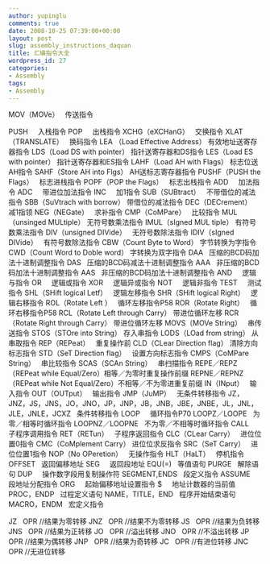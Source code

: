 ```yaml
---
author: yupinglu
comments: true
date: 2008-10-25 07:39:00+00:00
layout: post
slug: assembly_instructions_daquan
title: 汇编指令大全
wordpress_id: 27
categories:
- Assembly
tags:
- Assembly
---
```


MOV（MOVe）   传送指令   

PUSH     入栈指令
POP     出栈指令
XCHG（eXCHanG）   交换指令
XLAT（TRANSLATE）   换码指令
LEA （Load Effective Address） 有效地址送寄存器指令
LDS（Load DS with pointer） 指针送寄存器和DS指令
LES（Load ES with pointer） 指针送寄存器和ES指令
LAHF（Load AH with Flags） 标志位送AH指令
SAHF（Store AH into Flgs） AH送标志寄存器指令
PUSHF（PUSH the Flags）   标志进栈指令
POPF（POP the Flags）   标志出栈指令
ADD     加法指令
ADC     带进位加法指令
INC     加1指令
SUB（SUBtract）   不带借位的减法指令
SBB（SuVtrach with borrow） 带借位的减法指令
DEC（DECrement）   减1指领
NEG（NEGate）   求补指令
CMP（CoMPare）   比较指令
MUL（unsinged MULtiple） 无符号数乘法指令
IMUL（sIgned MUL tiple） 有符号数乘法指令
DIV（unsigned DIVide）   无符号数除法指令
IDIV（sIgned DIVide）   有符号数除法指令
CBW（Count Byte to Word） 字节转换为字指令
CWD（Count Word to Doble word） 字转换为双字指令
DAA   压缩的BCD码加法十进制调整指令
DAS   压缩的BCD码减法十进制调整指令
AAA   非压缩的BCD码加法十进制调整指令
AAS   非压缩的BCD码加法十进制调整指令
AND     逻辑与指令
OR     逻辑或指令
XOR     逻辑异或指令
NOT     逻辑非指令
TEST     测试指令
SHL（SHift logical Letf）   逻辑左移指令
SHR（SHift logical Right）   逻辑右移指令
ROL（Rotate Left ）   循环左移指令P58
ROR（Rotate Right）   循环右移指令P58
RCL（Rotate Left through Carry） 带进位循环左移
RCR（Rotate Right through Carry） 带进位循环左移
MOVS（MOVe String）   串传送指令
STOS（STOre into String） 存入串指令
LODS（LOad from string） 从串取指令
REP（REPeat）   重复操作前
CLD（CLear Direction flag） 清除方向标志指令
STD（SeT Direction flag）   设置方向标志指令
CMPS（CoMPare String）   串比较指令
SCAS（SCAn String）   串扫描指令
REPE／REPZ（REPeat while Equal/Zero）相等／为零时重复操作前缀
REPNE／REPNZ（REPeat while Not Equal/Zero）不相等／不为零进重复前缀
IN（INput）   输入指令
OUT（OUTput）   输出指令
JMP（JuMP）   无条件转移指令
JZ，JNZ，JS，JNS，JO，JNO，JP，JNP，JB，JNB，JBE，JNBE，JL，JNL，JLE，JNLE，JCXZ   条件转移指令
LOOP     循环指令P70
LOOPZ／LOOPE   为零／相等时循环指令
LOOPNZ／LOOPNE   不为零／不相等时循环指令
CALL     子程序调用指令
RET（RETun）   子程序返回指令
CLC（CLear Carry）   进位位置0指令
CMC（CoMplement Carry） 进位位求反指令
SRC（SeT Carry）   进位位置1指令
NOP（No OPeretion）   无操作指令
HLT（HaLT）   停机指令
OFFSET   返回偏移地址
SEG     返回段地址
EQU(=)   等值语句
PURGE   解除语句
DUP     操作数字段用复制操作符
SEGMENT,ENDS   段定义指令
ASSUME   段地址分配指令
ORG     起始偏移地址设置指令
$     地址计数器的当前值
PROC，ENDP   过程定义语句
NAME，TITLE，END   程序开始结束语句
MACRO，ENDM   宏定义指令

JZ   OPR //结果为零转移
JNZ   OPR //结果不为零转移
JS   OPR //结果为负转移
JNS   OPR //结果为正转移
JO   OPR //溢出转移
JNO   OPR //不溢出转移
JP   OPR //结果为偶转移
JNP   OPR //结果为奇转移
JC   OPR //有进位转移
JNC   OPR //无进位转移
